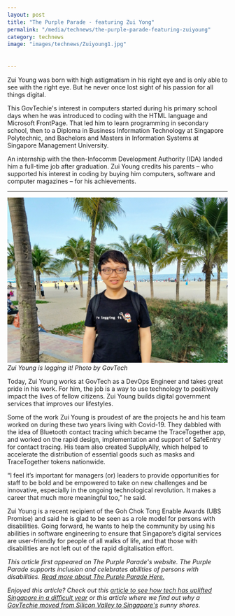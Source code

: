 ```yaml
---
layout: post
title: "The Purple Parade - featuring Zui Yong"
permalink: "/media/technews/the-purple-parade-featuring-zuiyoung"
category: technews
image: "images/technews/Zuiyoung1.jpg"


---
```


Zui Young was born with high astigmatism in his right eye and is only able to see with the right eye. But he never once lost sight of his passion for all things digital. 

This GovTechie's interest in computers started during his primary school days when he was introduced to coding with the HTML language and Microsoft FrontPage. That led him to learn programming in secondary school, then to a Diploma in Business Information Technology at Singapore Polytechnic, and Bachelors and Masters in Information Systems at Singapore Management University. 

An internship with the then-Infocomm Development Authority (IDA) landed him a full-time job after graduation. Zui Young credits his parents – who supported his interest in coding by buying him computers, software and computer magazines – for his achievements.

---

![Zui Young is logging it!](/images/technews/Zuiyoung1.jpg)
*Zui Young is logging it!
Photo by GovTech*

Today, Zui Young works at GovTech as a DevOps Engineer and takes great pride in his work. For him, the job is a way to use technology to positively impact the lives of fellow citizens. Zui Young builds digital government services that improves our lifestyles. 

Some of the work Zui Young is proudest of are the projects he and his team worked on during these two years living with Covid-19. They dabbled with the idea of Bluetooth contact tracing which became the TraceTogether app, and worked on the rapid design, implementation and support of SafeEntry for contact tracing. His team also created SupplyAlly, which helped to accelerate the distribution of essential goods such as masks and TraceTogether tokens nationwide.  

“I feel it’s important for managers (or) leaders to provide opportunities for staff to be bold and be empowered to take on new challenges and be innovative, especially in the ongoing technological revolution. It makes a career that much more meaningful too,” he said. 

Zui Young is a recent recipient of the Goh Chok Tong Enable Awards (UBS Promise) and said he is glad to be seen as a role model for persons with disabilities. Going forward, he wants to help the community by using his abilities in software engineering to ensure that Singapore’s digital services are user-friendly for people of all walks of life, and that those with disabilities are not left out of the rapid digitalisation effort.

*This article first appeared on The Purple Parade's website. The Purple Parade supports inclusion and celebrates abilities of persons with disabilities. [Read more about The Purple Parade Here.](https://www.purpleparade.sg/)*


*Enjoyed this article? Check out this [article to see how tech has uplifted Singapore in a difficult year](https://www.tech.gov.sg/media/technews/how-tech-has-connected-and-uplifted-singapore-in-a-difficult-year) or this article where we find out why a [GovTechie moved from Silicon Valley to Singapore's](https://www.tech.gov.sg/media/technews/from-silicon-valley-to-govtechie) sunny shores.*
